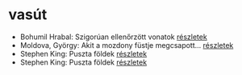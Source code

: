 # vasút

- Bohumil Hrabal: Szigorúan ellenőrzött vonatok [részletek](_details/%7Bopf.creator%7D.md#id_449)
- Moldova, György: Akit a mozdony füstje megcsapott… [részletek](_details/%7Bopf.creator%7D.md#id_1377)
- Stephen King: Puszta földek [részletek](_details/%7Bopf.creator%7D.md#id_545)
- Stephen King: Puszta földek [részletek](_details/%7Bopf.creator%7D.md#id_845)